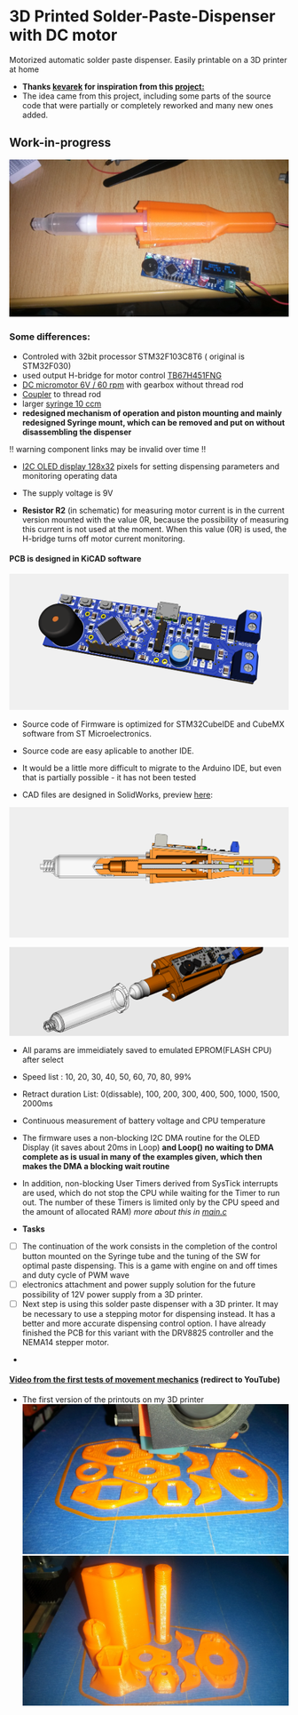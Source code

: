 # 3D Printed Solder-Paste-Dispenser with DC motor
Motorized automatic solder paste dispenser. Easily printable on a 3D printer at home
+ **Thanks [kevarek](https://hackaday.io/Kevarek) for inspiration from this [project:](https://hackaday.io/project/169748-low-cost-solder-paste-dispenser)**
+ The idea came from this project, including some parts of the source code that were partially or completely reworked and many new ones added. 

## __Work-in-progress__

![Pic1](images/IMG_20211109_155602.jpg)


### Some differences:

+ Controled with 32bit processor STM32F103C8T6 ( original is STM32F030)
+ used output H-bridge for motor control [TB67H451FNG](https://www.aliexpress.com/item/1005001738294266.html?spm=a2g0s.9042311.0.0.27424c4dVMVyey)
+ [DC micromotor 6V / 60 rpm](https://www.aliexpress.com/item/33022320164.html?spm=a2g0s.9042311.0.0.266b4c4dmW3uVV) with gearbox without thread rod 
+ [Coupler](https://www.aliexpress.com/item/1005002015620915.html?spm=a2g0s.9042311.0.0.266b4c4dmW3uVV) to thread rod 
+ larger [syringe 10 ccm](https://www.aliexpress.com/item/10000092421369.html?spm=a2g0s.9042311.0.0.27424c4dw27aah)
+ **redesigned mechanism of operation and piston mounting and mainly redesigned Syringe mount, which can be removed and put on without disassembling the dispenser**

!! warning component links may be invalid over time !!

+ [I2C OLED display 128x32](https://www.aliexpress.com/item/32879702750.html?spm=a2g0s.9042311.0.0.27424c4d1LUqwi) pixels for setting dispensing parameters and monitoring operating data
+ The supply voltage is 9V


+ **Resistor R2** (in schematic) for measuring motor current is in the current version mounted with the value 0R, because the possibility of measuring this current is not used at the moment. When this value (0R) is used, the H-bridge turns off motor current monitoring.

#### PCB is designed in KiCAD software
![Pict2](images/SPD_DC_MotorHBridge.png)

+ Source code of Firmware is optimized for STM32CubeIDE and CubeMX software from ST Microelectronics.

+ Source code are easy aplicable to another IDE.

+ It would be a little more difficult to migrate to the Arduino IDE, but even that is partially possible - it has not been tested

+ CAD files are designed in SolidWorks, preview [here](https://grabcad.com/library/3d-printed-solder-paste-dispenser-1):

![Pic3](images/SolderPasteMotor.PNG)

![Pic4](images/SolderPasteMotor.gif)

+ All params are immeidiately saved to emulated EPROM(FLASH CPU) after select
+ Speed list : 10, 20, 30, 40, 50, 60, 70, 80, 99%
+ Retract duration List: 0(dissable), 100, 200, 300, 400, 500, 1000, 1500, 2000ms
+ Continuous measurement of battery voltage and CPU temperature
+ The firmware uses a non-blocking I2C DMA routine for the OLED Display (it saves about 20ms in Loop) **and Loop() no waiting to DMA complete as is usual in many of the examples given, which then makes the DMA a blocking wait routine**
+ In addition, non-blocking User Timers derived from SysTick interrupts are used, which do not stop the CPU while waiting for the Timer to run out. The number of these Timers is limited only by the CPU speed and the amount of allocated RAM) *more about this in* [*main.c*](Software/CubeMX/Src/main.c)

+ **Tasks**
- [ ] The continuation of the work consists in the completion of the control button mounted on the Syringe tube and the tuning of the SW for optimal paste dispensing. This is a game with engine on and off times and duty cycle of PWM wave 
- [ ] electronics attachment and power supply solution for the future possibility of 12V power supply from a 3D printer.
- [ ] Next step is using this solder paste dispenser with a 3D printer. It may be necessary to use a stepping motor for dispensing instead. It has a better and more accurate dispensing control option. I have already finished the PCB for this variant with the DRV8825 controller and the NEMA14 stepper motor. 
+ 
#### [Video from the first tests of movement mechanics](https://youtu.be/HmdS7s8p9XI) (redirect to YouTube) 
+ The first version of the printouts on my 3D printer
![Pic6](images/IMG_20211104_162506.jpg)
![Pic5](images/IMG_20211104_195446.jpg)
 





